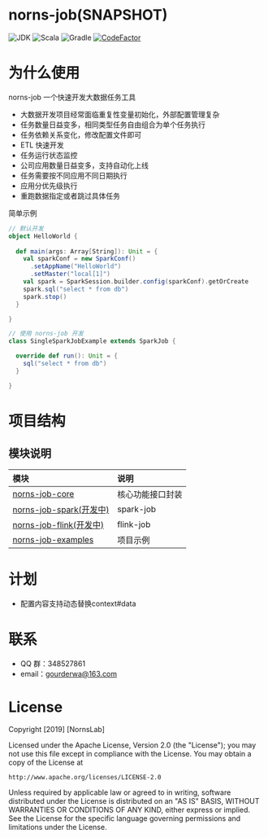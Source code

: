 # norns-job(SNAPSHOT)
![JDK](https://img.shields.io/badge/JDK-1.8-brightgreen.svg?style=flat-square)
![Scala](https://img.shields.io/badge/Scala-2.12.8-brightgreen.svg?style=flat-square)
![Gradle](https://img.shields.io/badge/Gradle-5.6.1-brightgreen.svg?style=flat-square)
[![CodeFactor](https://www.codefactor.io/repository/github/gourderwa/norns-job/badge)](https://www.codefactor.io/repository/github/gourderwa/norns-job)
# 为什么使用
norns-job 一个快速开发大数据任务工具
- 大数据开发项目经常面临重复性变量初始化，外部配置管理复杂
- 任务数量日益变多，相同类型任务自由组合为单个任务执行
- 任务依赖关系变化，修改配置文件即可
- ETL 快速开发
- 任务运行状态监控
- 公司应用数量日益变多，支持自动化上线
- 任务需要按不同应用不同日期执行
- 应用分优先级执行
- 重跑数据指定或者跳过具体任务

简单示例
```scala
// 默认开发
object HelloWorld {
   
  def main(args: Array[String]): Unit = {
    val sparkConf = new SparkConf()
      .setAppName("HelloWorld")
      .setMaster("local[1]")
    val spark = SparkSession.builder.config(sparkConf).getOrCreate
    spark.sql("select * from db")
    spark.stop()
  }

}
```
```scala
// 使用 norns-job 开发
class SingleSparkJobExample extends SparkJob {

  override def run(): Unit = {
    sql("select * from db")
  }

}
```
# 项目结构
## 模块说明
|模块|说明|
|:---|:---|
|[norns-job-core](./norns-job-core)|核心功能接口封装|
|[norns-job-spark(开发中)](./norns-job-spark)|spark-job|
|[norns-job-flink(开发中)](./norns-job-flink)|flink-job|
|[norns-job-examples](./norns-job-examples)|项目示例|

# 计划
- 配置内容支持动态替换context#data

# 联系
* QQ 群：348527861
* email：gourderwa@163.com

# License
Copyright [2019] [NornsLab]

Licensed under the Apache License, Version 2.0 (the "License");
you may not use this file except in compliance with the License.
You may obtain a copy of the License at

    http://www.apache.org/licenses/LICENSE-2.0

Unless required by applicable law or agreed to in writing, software
distributed under the License is distributed on an "AS IS" BASIS,
WITHOUT WARRANTIES OR CONDITIONS OF ANY KIND, either express or implied.
See the License for the specific language governing permissions and
limitations under the License.
